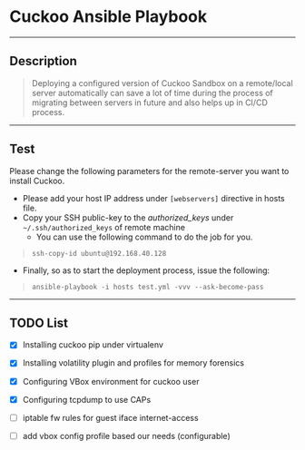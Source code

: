 # Cuckoo Ansible Playbook
---
## Description 
> Deploying a configured version of Cuckoo Sandbox on a remote/local server automatically can save a lot of time during the process of migrating between servers in future and also helps up in CI/CD process. 
---
## Test 
Please change the following parameters for the remote-server you want to install Cuckoo. 
- Please add your host IP address under `[webservers]` directive in hosts file. 
- Copy your SSH public-key to the *authorized_keys* under `~/.ssh/authorized_keys` of remote machine 
    - You can use the following command to do the job for you. 
> `ssh-copy-id ubuntu@192.168.40.128`
- Finally, so as to start the deployment process, issue the following: 
> `ansible-playbook -i hosts test.yml -vvv --ask-become-pass` 
---
## TODO List 
- [x] Installing cuckoo pip under virtualenv 
- [x] Installing volatility plugin and profiles for memory forensics 
- [x] Configuring VBox environment for cuckoo user 
- [x] Configuring tcpdump to use CAPs 
- [ ] iptable fw rules for guest iface internet-access 
- [ ] add vbox config profile based our needs (configurable) 

